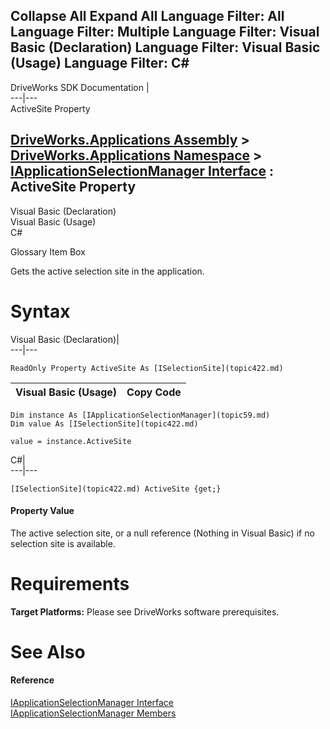 Collapse All Expand All Language Filter: All  Language Filter: Multiple  Language Filter: Visual Basic (Declaration) Language Filter: Visual Basic (Usage) Language Filter: C#  
---  
DriveWorks SDK Documentation  |   
---|---  
ActiveSite Property   
  
[DriveWorks.Applications Assembly](topic13.md) > [DriveWorks.Applications Namespace](topic16.md) > [IApplicationSelectionManager Interface](topic59.md) : ActiveSite Property  
---  
  
Visual Basic (Declaration)    
Visual Basic (Usage)    
C# 

Glossary Item Box

Gets the active selection site in the application. 

# Syntax

Visual Basic (Declaration)|   
---|---  
      
    
    ReadOnly Property ActiveSite As [ISelectionSite](topic422.md)  
  
Visual Basic (Usage)| Copy Code  
---|---  
      
    
    Dim instance As [IApplicationSelectionManager](topic59.md)
    Dim value As [ISelectionSite](topic422.md)
     
    value = instance.ActiveSite  
  
C#|   
---|---  
      
    
    [ISelectionSite](topic422.md) ActiveSite {get;}  
  
#### Property Value

The active selection site, or a null reference (Nothing in Visual Basic) if no selection site is available.

# Requirements

**Target Platforms:** Please see DriveWorks software prerequisites.

# See Also

#### Reference

[IApplicationSelectionManager Interface](topic59.md)   
[IApplicationSelectionManager Members](topic60.md)


